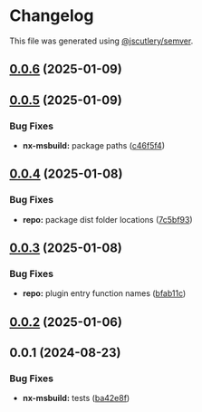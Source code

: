 # Changelog

This file was generated using [@jscutlery/semver](https://github.com/jscutlery/semver).

## [0.0.6](https://github.com/plastic-ant/packages/compare/nx-msbuild@0.0.5...nx-msbuild@0.0.6) (2025-01-09)

## [0.0.5](https://github.com/plastic-ant/packages/nx-msbuild/compare/nx-msbuild@0.0.4...nx-msbuild@0.0.5) (2025-01-09)


### Bug Fixes

* **nx-msbuild:** package paths ([c46f5f4](https://github.com/plastic-ant/packages/nx-msbuild/commit/c46f5f4af7633433cc0059e63e3f9107ca4fbc90))

## [0.0.4](https://github.com/plastic-ant/packages/compare/nx-msbuild@0.0.3...nx-msbuild@0.0.4) (2025-01-08)


### Bug Fixes

* **repo:** package dist folder locations ([7c5bf93](https://github.com/plastic-ant/packages/commit/7c5bf93c8f7a7627e4519908c82de712056cf42b))

## [0.0.3](https://github.com/plastic-ant/packages/compare/nx-msbuild@0.0.2...nx-msbuild@0.0.3) (2025-01-08)


### Bug Fixes

* **repo:** plugin entry function names ([bfab11c](https://github.com/plastic-ant/packages/commit/bfab11c76f377adf1713711877fa89bfa530d0e1))

## [0.0.2](https://github.com/plastic-ant/packages/compare/nx-msbuild@0.0.1...nx-msbuild@0.0.2) (2025-01-06)

## 0.0.1 (2024-08-23)


### Bug Fixes

* **nx-msbuild:** tests ([ba42e8f](https://github.com/plastic-ant/packages/commit/ba42e8f77bcdc3b40ef2b34890b32f0bd39a5f9a))
